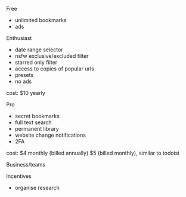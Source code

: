 Free

- unlimited bookmarks
- ads

Enthusiast

- date range selector
- nsfw exclusive/excluded filter
- starred only filter
- access to copies of popular urls
- presets
- no ads

cost: $10 yearly

Pro

- secret bookmarks
- full text search
- permanent library
- website change notifications
- 2FA

cost: $4 monthly (billed annually) $5 (billed monthly), similar to todoist

Business/teams

Incentives

- organise research
